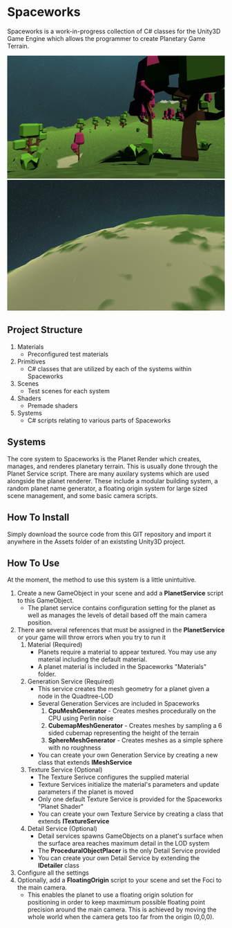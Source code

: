 # Spaceworks #

Spaceworks is a work-in-progress collection of C# classes for the Unity3D Game Engine which allows the programmer to create Planetary Game Terrain.

![Close-up Image](Screenshots/planet.png)
![Far-away Image](Screenshots/planet2.png)

## Project Structure ##
1. Materials
	* Preconfigured test materials
2. Primitives
	* C# classes that are utilized by each of the systems within Spaceworks
3. Scenes
	* Test scenes for each system
4. Shaders
	* Premade shaders
5. Systems
	* C# scripts relating to various parts of Spaceworks

## Systems ##
The core system to Spaceworks is the Planet Render which creates, manages, and renderes planetary terrain. This is usually done through the Planet Service script. There are many auxilary systems which are used alongside the planet renderer. These include a modular building system, a random planet name generator, a floating origin system for large sized scene management, and some basic camera scripts.

## How To Install ##
Simply download the source code from this GIT repository and import it anywhere in the Assets folder of an existsting Unity3D project.

## How To Use ##
At the moment, the method to use this system is a little unintuitive. 
1. Create a new GameObject in your scene and add a **PlanetService** script to this GameObject.
	* The planet service contains configuration setting for the planet as well as manages the levels of detail based off the main camera position.
2. There are several references that must be assigned in the **PlanetService** or your game will throw errors when you try to run it
	1. Material (Required)
		* Planets require a material to appear textured. You may use any material including the default material. 
		* A planet material is included in the Spaceworks "Materials" folder.
	2. Generation Service (Required)
		* This service creates the mesh geometry for a planet given a node in the Quadtree-LOD
		* Several Generation Services are included in Spaceworks
			1. **CpuMeshGenerator** - Creates meshes procedurally on the CPU using Perlin noise
			2. **CubemapMeshGenerator** - Creates meshes by sampling a 6 sided cubemap representing the height of the terrain
			3. **SphereMeshGenerator** - Creates meshes as a simple sphere with no roughness
		* You can create your own Generation Service by creating a new class that extends **IMeshService**
	3. Texture Service (Optional)
		* The Texture Serivce configures the supplied material
		* Texture Services initialize the material's parameters and update parameters if the planet is moved
		* Only one default Texture Service is provided for the Spaceworks "Planet Shader"
		* You can create your own Texture Service by creating a class that extends **ITextureService**
	4. Detail Service (Optional)
		* Detail services spawns GameObjects on a planet's surface when the surface area reaches maximum detail in the LOD system
		* The **ProceduralObjectPlacer** is the only Detail Service provided
		* You can create your own Detail Service by extending the **IDetailer** class 
3. Configure all the settings 
4. Optionally, add a **FloatingOrigin** script to your scene and set the Foci to the main camera. 
	* This enables the planet to use a floating origin solution for positioning in order to keep maxmimum possible floating point precision around the main camera. This is achieved by moving the whole world when the camera gets too far from the origin (0,0,0).